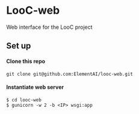 # LooC-web
Web interface for the LooC project

## Set up
#### Clone this repo
`git clone git@github.com:ElementAI/looc-web.git`

#### Instantiate web server
```
$ cd looc-web
$ gunicorn -w 2 -b <IP> wsgi:app
```
